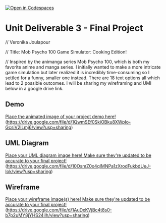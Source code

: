 [![Open in Codespaces](https://classroom.github.com/assets/launch-codespace-2972f46106e565e64193e422d61a12cf1da4916b45550586e14ef0a7c637dd04.svg)](https://classroom.github.com/open-in-codespaces?assignment_repo_id=17364597)
# Unit Deliverable 3 - Final Project


// Veronika Joulapour


// Title: Mob Psycho 100 Game Simulator: Cooking Edition!


// Inspired by the animanga series Mob Psycho 100, which is both my favorite anime and manga series. I initially wanted to make a more intricate game simulation but later realized it is incredibly time-consuming so I settled for a funny, smaller one instead. There are 18 text options all which lead to 2 possible outcomes. I will be sharing my wireframing and UMI below in a google drive link.




## Demo


[Place the animated image of your project demo here!](https://drive.google.com/file/d/1QwmSEf0SkiOBku8XWpIo-GcsiV2ILmj6/view?usp=sharing)
(https://drive.google.com/file/d/1QwmSEf0SkiOBku8XWpIo-GcsiV2ILmj6/view?usp=sharing)


## UML Diagram


[Place your UML diagram image here! Make sure they're updated to be accurate to your final project!](https://drive.google.com/file/d/10OsmZ0x4qIMNPa1zXrodFukbdUeJ-Iok/view?usp=sharing)
(https://drive.google.com/file/d/10OsmZ0x4qIMNPa1zXrodFukbdUeJ-Iok/view?usp=sharing)


## Wireframe


[Place your wireframe image(s) here! Make sure they're updated to be accurate to your final project!](https://drive.google.com/file/d/1AuDxKVjBc4t8s0-b7p2uMY8jYHS24ilh/view?usp=sharing)
(https://drive.google.com/file/d/1AuDxKVjBc4t8s0-b7p2uMY8jYHS24ilh/view?usp=sharing)

